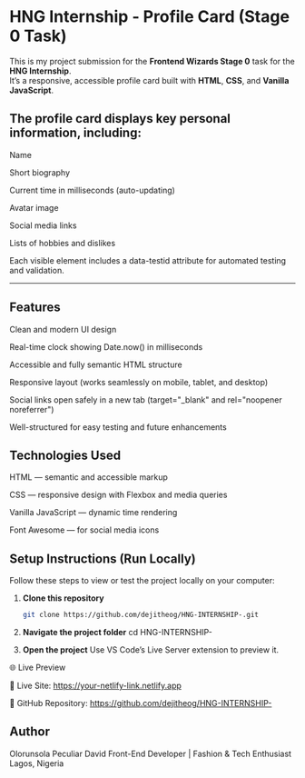 #  HNG Internship - Profile Card (Stage 0 Task)

This is my project submission for the **Frontend Wizards Stage 0** task for the **HNG Internship**.  
It’s a responsive, accessible profile card built with **HTML**, **CSS**, and **Vanilla JavaScript**.

## The profile card displays key personal information, including:

Name

Short biography

Current time in milliseconds (auto-updating)

Avatar image

Social media links

Lists of hobbies and dislikes

Each visible element includes a data-testid attribute for automated testing and validation.

---



 ## Features

 Clean and modern UI design

 Real-time clock showing Date.now() in milliseconds

 Accessible and fully semantic HTML structure

 Responsive layout (works seamlessly on mobile, tablet, and desktop)

 Social links open safely in a new tab (target="_blank" and rel="noopener noreferrer")

 Well-structured for easy testing and future enhancements


## Technologies Used

HTML — semantic and accessible markup

CSS — responsive design with Flexbox and media queries

Vanilla JavaScript — dynamic time rendering

Font Awesome — for social media icons



##  Setup Instructions (Run Locally)

Follow these steps to view or test the project locally on your computer:

1. **Clone this repository**  
   ```bash
   git clone https://github.com/dejitheog/HNG-INTERNSHIP-.git
   
2. **Navigate the project folder**
    cd HNG-INTERNSHIP-

3. **Open the project**
   Use VS Code’s Live Server extension to preview it.




🌐 Live Preview

🔗 Live Site: https://your-netlify-link.netlify.app

🔗 GitHub Repository: https://github.com/dejitheog/HNG-INTERNSHIP-






## Author

Olorunsola Peculiar David
Front-End Developer | Fashion & Tech Enthusiast 
Lagos, Nigeria
